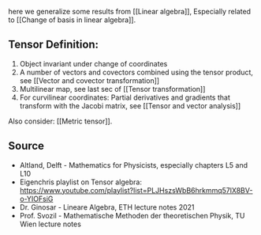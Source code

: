 here we generalize some results from [[Linear algebra]], Especially related to [[Change of basis in linear algebra]].


## Tensor Definition:
1. Object invariant under change of coordinates
2. A number of vectors and covectors combined using the tensor product, see [[Vector and covector transformation]]
3. Multilinear map, see last sec of [[Tensor transformation]]
4. For curvilinear coordinates: Partial derivatives and gradients that transform with the Jacobi matrix, see [[Tensor and vector analysis]]

Also consider: [[Metric tensor]].


## Source
- Altland, Delft - Mathematics for Physicists, especially chapters L5 and L10
- Eigenchris playlist on Tensor algebra: https://www.youtube.com/playlist?list=PLJHszsWbB6hrkmmq57lX8BV-o-YIOFsiG
- Dr. Ginosar - Lineare Algebra, ETH lecture notes 2021
- Prof. Svozil - Mathematische Methoden der theoretischen Physik, TU Wien lecture notes


